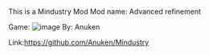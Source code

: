 This is a Mindustry Mod
Mod name: Advanced refinement

Game:
![image](https://user-images.githubusercontent.com/68665394/149380475-4a43e2a6-5e8d-4ea1-ada5-b139db14deca.png)
By: Anuken

Link:https://github.com/Anuken/Mindustry
